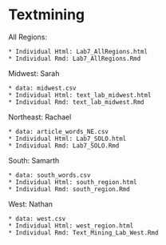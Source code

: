 # Textmining

All Regions:

    * Individual Html: Lab7_AllRegions.html
    * Individual Rmd: Lab7_AllRegions.Rmd

Midwest: Sarah

    * data: midwest.csv
    * Individual Html: text_lab_midwest.html
    * Individual Rmd: text_lab_midwest.Rmd
    
Northeast: Rachael

    * data: article_words_NE.csv
    * Individual Html: Lab7_SOLO.html
    * Individual Rmd: Lab7_SOLO.Rmd

South: Samarth

    * data: south_words.csv
    * Individual Html: south_region.html
    * Individual Rmd: south_region.Rmd

West: Nathan

    * data: west.csv
    * Individual Html: west_region.html
    * Individual Rmd: Text_Mining_Lab_West.Rmd
